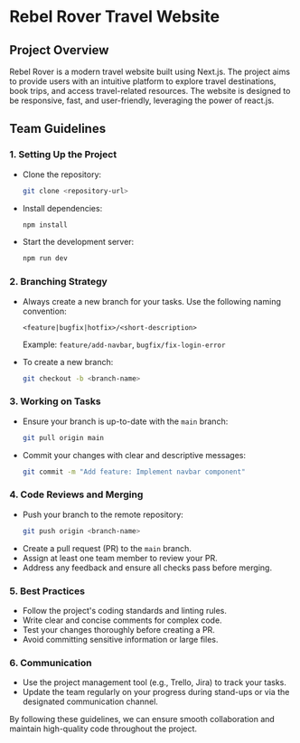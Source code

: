 # Rebel Rover Travel Website

## Project Overview
Rebel Rover is a modern travel website built using Next.js. The project aims to provide users with an intuitive platform to explore travel destinations, book trips, and access travel-related resources. The website is designed to be responsive, fast, and user-friendly, leveraging the power of react.js.

## Team Guidelines

### 1. Setting Up the Project
- Clone the repository:  
  ```bash
  git clone <repository-url>
  ```
- Install dependencies:  
  ```bash
  npm install
  ```
- Start the development server:  
  ```bash
  npm run dev
  ```

### 2. Branching Strategy
- Always create a new branch for your tasks. Use the following naming convention:  
  ```
  <feature|bugfix|hotfix>/<short-description>
  ```
  Example: `feature/add-navbar`, `bugfix/fix-login-error`

- To create a new branch:  
  ```bash
  git checkout -b <branch-name>
  ```

### 3. Working on Tasks
- Ensure your branch is up-to-date with the `main` branch:  
  ```bash
  git pull origin main
  ```
- Commit your changes with clear and descriptive messages:  
  ```bash
  git commit -m "Add feature: Implement navbar component"
  ```

### 4. Code Reviews and Merging
- Push your branch to the remote repository:  
  ```bash
  git push origin <branch-name>
  ```
- Create a pull request (PR) to the `main` branch.
- Assign at least one team member to review your PR.
- Address any feedback and ensure all checks pass before merging.

### 5. Best Practices
- Follow the project's coding standards and linting rules.
- Write clear and concise comments for complex code.
- Test your changes thoroughly before creating a PR.
- Avoid committing sensitive information or large files.

### 6. Communication
- Use the project management tool (e.g., Trello, Jira) to track your tasks.
- Update the team regularly on your progress during stand-ups or via the designated communication channel.

By following these guidelines, we can ensure smooth collaboration and maintain high-quality code throughout the project.  
